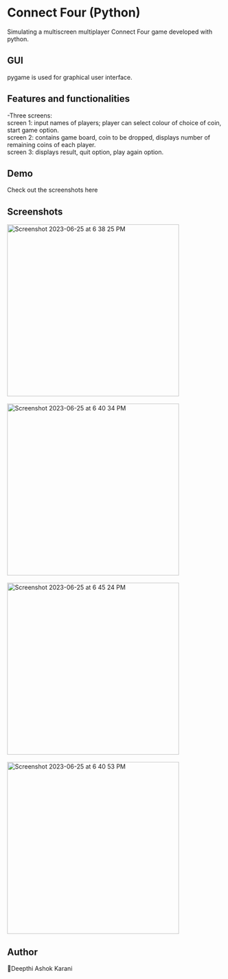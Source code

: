 # Connect Four (Python)
Simulating a multiscreen multiplayer Connect Four game developed with python.</br>

## GUI
pygame is used for graphical user interface.

## Features and functionalities
-Three screens:</br>
screen 1: input names of players; player can select colour of choice of coin, start game option.</br>
screen 2: contains game board, coin to be dropped, displays number of remaining coins of each player.</br>
screen 3: displays result, quit option, play again option.


## Demo
Check out the screenshots here

## Screenshots
<img width="400" alt="Screenshot 2023-06-25 at 6 38 25 PM" src="https://github.com/deepthi76/Connect-Four/assets/117646114/e86bfc6a-86b3-4eb5-bc2a-e31f04700ea1"></br></br>
<img width="400" alt="Screenshot 2023-06-25 at 6 40 34 PM" src="https://github.com/deepthi76/Connect-Four/assets/117646114/e790fa56-94fc-41d9-a9ba-a7aec2cad69c"></br></br>
<img width="400" alt="Screenshot 2023-06-25 at 6 45 24 PM" src="https://github.com/deepthi76/Connect-Four/assets/117646114/eb2a204b-b8fa-4d13-9577-b1365a9cec10"></br></br>
<img width="400" alt="Screenshot 2023-06-25 at 6 40 53 PM" src="https://github.com/deepthi76/Connect-Four/assets/117646114/f330f360-7bae-4314-97bf-c7a1b4990500">





## Author
👤Deepthi Ashok Karani
